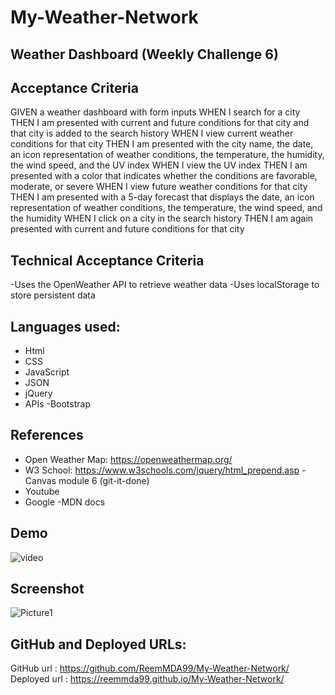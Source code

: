 # My-Weather-Network
## Weather Dashboard (Weekly Challenge 6)

## Acceptance Criteria
GIVEN a weather dashboard with form inputs
WHEN I search for a city
THEN I am presented with current and future conditions for that city and that city is added to the search history
WHEN I view current weather conditions for that city
THEN I am presented with the city name, the date, an icon representation of weather conditions, the temperature, the humidity, the wind speed, and the UV index
WHEN I view the UV index
THEN I am presented with a color that indicates whether the conditions are favorable, moderate, or severe
WHEN I view future weather conditions for that city
THEN I am presented with a 5-day forecast that displays the date, an icon representation of weather conditions, the temperature, the wind speed, and the humidity
WHEN I click on a city in the search history
THEN I am again presented with current and future conditions for that city

## Technical Acceptance Criteria
-Uses the OpenWeather API to retrieve weather data
-Uses localStorage to store persistent data

## Languages used:
- Html
- CSS
- JavaScript
- JSON
- jQuery
- APIs
-Bootstrap

## References

- Open Weather Map: https://openweathermap.org/
- W3 School: https://www.w3schools.com/jquery/html_prepend.asp
-Canvas module 6 (git-it-done)
- Youtube 
- Google
-MDN docs

## Demo

![video](./assets/images/WEATHER%20NETWORK.gif)

## Screenshot
![Picture1](https://user-images.githubusercontent.com/94458512/161426291-05cb3c30-ab29-42d0-94b3-8539cbee3c03.png)

## GitHub and Deployed URLs:
GitHub url : https://github.com/ReemMDA99/My-Weather-Network/
Deployed url : https://reemmda99.github.io/My-Weather-Network/

